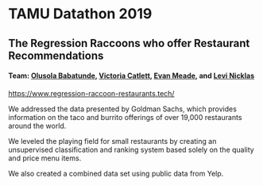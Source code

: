 # TAMU Datathon 2019
## The Regression Raccoons who offer Restaurant Recommendations
#### Team: [Olusola Babatunde](https://github.com/Solajr), [Victoria Catlett](https://github.com/vcatlett), [Evan Meade](https://github.com/Evan-Meade), and [Levi Nicklas](https://github.com/Levi-Nicklas)
https://www.regression-raccoon-restaurants.tech/

We addressed the data presented by Goldman Sachs, which provides information on the taco and burrito offerings of over 19,000 restaurants around the world. 

We leveled the playing field for small restaurants by creating an unsupervised classification and ranking system based solely on the quality and price menu items. 

We also created a combined data set using public data from Yelp. 
